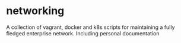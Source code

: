# networking
A collection of vagrant, docker and k8s scripts for maintaining a fully fledged enterprise network. Including personal documentation
